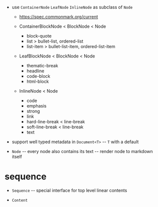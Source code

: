 - use `ContainerNode` `LeafNode` `InlineNode` as subclass of `Node`

  - https://spec.commonmark.org/current

  - ContainerBlockNode < BlockNode < Node

    - block-quote
    - list > bullet-list, ordered-list
    - list-item > bullet-list-item, ordered-list-item

  - LeafBlockNode < BlockNode < Node

    - thematic-break
    - headline
    - code-block
    - html-block

  - InlineNode < Node

    - code
    - emphasis
    - strong
    - link
    - hard-line-break < line-break
    - soft-line-break < line-break
    - text

- support well typed metadata in `Document<T>` -- `T` with a default

- `Node` -- every node also contains its text -- render node to markdown itself

# sequence

- `Sequence` -- special interface for top level linear contents

- `Content`
